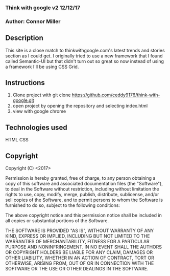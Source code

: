 ### Think with google v2 12/12/17

### Author: Connor Miller

## Description

This site is a close match to thinkwithgoogle.com's latest trends and stories section as I could get. I originally tried to use a new framework that I found called Semantic-UI but that didn't turn out so great so now instead of using a framework I'll be using CSS Grid.

## Instructions

1. Clone project with git clone https://github.com/ceddy9176/think-with-google.git
2. open project by opening the repository and selecting index.html
3. view with google chrome


## Technologies used

HTML
CSS

## Copyright

Copyright (C) <2017> <Connor Miller>

Permission is hereby granted, free of charge, to any person obtaining a copy of this software and associated documentation files (the "Software"), to deal in the Software without restriction, including without limitation the rights to use, copy, modify, merge, publish, distribute, sublicense, and/or sell copies of the Software, and to permit persons to whom the Software is furnished to do so, subject to the following conditions:

The above copyright notice and this permission notice shall be included in all copies or substantial portions of the Software.

THE SOFTWARE IS PROVIDED "AS IS", WITHOUT WARRANTY OF ANY KIND, EXPRESS OR IMPLIED, INCLUDING BUT NOT LIMITED TO THE WARRANTIES OF MERCHANTABILITY, FITNESS FOR A PARTICULAR PURPOSE AND NONINFRINGEMENT. IN NO EVENT SHALL THE AUTHORS OR COPYRIGHT HOLDERS BE LIABLE FOR ANY CLAIM, DAMAGES OR OTHER LIABILITY, WHETHER IN AN ACTION OF CONTRACT, TORT OR OTHERWISE, ARISING FROM, OUT OF OR IN CONNECTION WITH THE SOFTWARE OR THE USE OR OTHER DEALINGS IN THE SOFTWARE.
